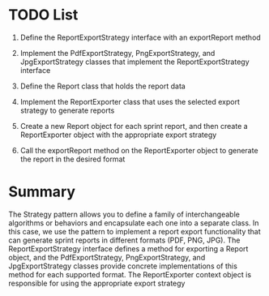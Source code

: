 # TODO List

1. Define the ReportExportStrategy interface with an exportReport method

2. Implement the PdfExportStrategy, PngExportStrategy, and JpgExportStrategy classes that implement the ReportExportStrategy interface

3. Define the Report class that holds the report data

4. Implement the ReportExporter class that uses the selected export strategy to generate reports

5. Create a new Report object for each sprint report, and then create a ReportExporter object with the appropriate export strategy

6. Call the exportReport method on the ReportExporter object to generate the report in the desired format

# Summary

The Strategy pattern allows you to define a family of interchangeable algorithms or behaviors and encapsulate each one into a separate class. In this case, we use the pattern to implement a report export functionality that can generate sprint reports in different formats (PDF, PNG, JPG). The ReportExportStrategy interface defines a method for exporting a Report object, and the PdfExportStrategy, PngExportStrategy, and JpgExportStrategy classes provide concrete implementations of this method for each supported format. The ReportExporter context object is responsible for using the appropriate export strategy
